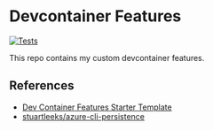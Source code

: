 # Devcontainer Features

[![Tests](https://github.com/joshuanianji/devcontainer-features/actions/workflows/test.yaml/badge.svg)](https://github.com/joshuanianji/devcontainer-features/actions/workflows/test.yaml)

This repo contains my custom devcontainer features.

## References

- [Dev Container Features Starter Template](https://github.com/devcontainers/feature-starter)
- [stuartleeks/azure-cli-persistence](https://github.com/stuartleeks/dev-container-features/tree/main/src/azure-cli-persistence)
